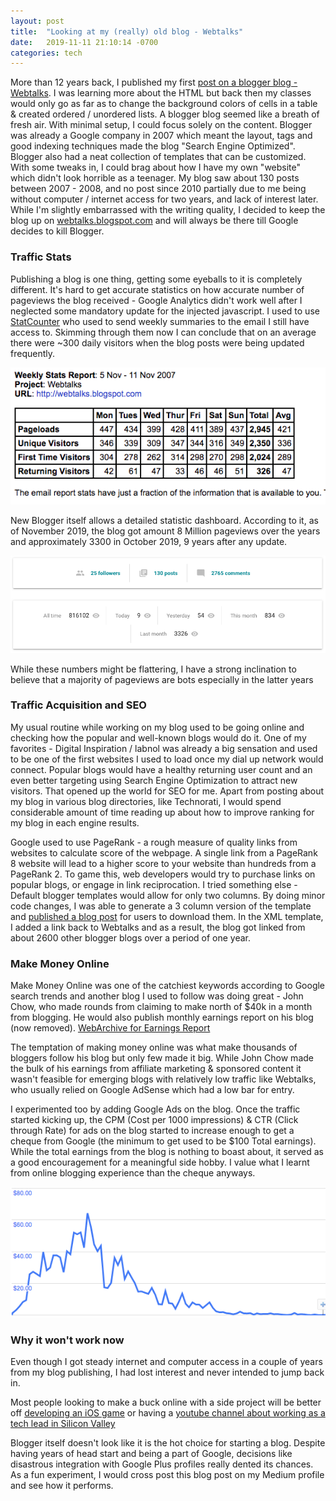 ```yaml
---
layout: post
title:  "Looking at my (really) old blog - Webtalks"
date:   2019-11-11 21:10:14 -0700
categories: tech
---
```

More than 12 years back, I published my first [post on a blogger blog - Webtalks](https://web.archive.org/web/20070613111248/http://webtalks.blogspot.com/). I was learning more about the HTML but back then my classes would only go as far as to change the background colors of cells in a table & created ordered / unordered lists. A blogger blog seemed like a breath of fresh air. With minimal setup, I could focus solely on the content. Blogger was already a Google company in 2007 which meant the layout, tags and good indexing techniques made the blog "Search Engine Optimized". Blogger also had a neat collection of templates that can be customized. With some tweaks in, I could brag about how I have my own "website" which didn't look horrible as a teenager. My blog saw about 130 posts between 2007 - 2008, and no post since 2010 partially due to me being without computer / internet access for two years, and lack of interest later. While I'm slightly embarrassed with the writing quality, I decided to keep the blog up on [webtalks.blogspot.com](https://webtalks.blogspot.com) and will always be there till Google decides to kill Blogger.
 
### Traffic Stats
Publishing a blog is one thing, getting some eyeballs to it is completely different. It's hard to get accurate statistics on how accurate number of pageviews the blog received - Google Analytics didn't work well after I neglected some mandatory update for the injected javascript. I used to use [StatCounter](statcounter.com) who used to send weekly summaries to the email I still have access to. Skimming through them now I can conclude that on an average there were ~300 daily visitors when the blog posts were being updated frequently.
 
![Statcounter - Statistics for Webtalks](/images/Statcounter_webtalks.png)
 
New Blogger itself allows a detailed statistic dashboard. According to it, as of November 2019, the blog got amount 8 Million pageviews over the years and approximately 3300 in October 2019, 9 years after any update.
 
![Blogger - Statistics for Webtalks](/images/Blogger_webtalks.png)
 
While these numbers might be flattering, I have a strong inclination to believe that a majority of pageviews are bots especially in the latter years
 
### Traffic Acquisition and SEO
 
My usual routine while working on my blog used to be going online and checking how the popular and well-known blogs would do it. One of my favorites - Digital Inspiration / labnol was already a big sensation and used to be one of the first websites I used to load once my dial up network would connect. Popular blogs would have a healthy returning user count and an even better targeting using Search Engine Optimization to attract new visitors. That opened up the world for SEO for me. Apart from posting about my blog in various blog directories, like Technorati, I would spend considerable amount of time reading up about how to improve ranking for my blog in each engine results.
 
Google used to use PageRank - a rough measure of quality links from websites to calculate score of the webpage. A single link from a PageRank 8 website will lead to a higher score to your website than hundreds from a PageRank 2. To game this, web developers would try to purchase links on popular blogs, or engage in link reciprocation. I tried something else - Default blogger templates would allow for only two columns. By doing minor code changes, I was able to generate a 3 column version of the template and [published a blog post](https://webtalks.blogspot.com/2007/04/downlaod-three-column-new-blogger.html) for users to download them. In the XML template, I added a link back to Webtalks and as a result, the blog got linked from about 2600 other blogger blogs over a period of one year.
 
### Make Money Online
 
Make Money Online was one of the catchiest keywords according to Google search trends and another blog I used to follow was doing great - John Chow, who made rounds from claiming to make north of $40k in a month from blogging. He would also publish monthly earnings report on his blog (now removed). [WebArchive for Earnings Report](https://web.archive.org/web/20070703203720/http://www.johnchow.com/)
 
The temptation of making money online was what make thousands of bloggers follow his blog but only few made it big. While John Chow made the bulk of his earnings from affiliate marketing & sponsored content it wasn't feasible for emerging blogs with relatively low traffic like Webtalks, who usually relied on Google AdSense which had a low bar for entry.
 
I experimented too by adding Google Ads on the blog. Once the traffic started kicking up, the CPM (Cost per 1000 impressions) & CTR (Click through Rate) for ads on the blog started to increase enough to get a cheque from Google (the minimum to get used to be $100 Total earnings). While the total earnings from the blog is nothing to boast about, it served as a good encouragement for a meaningful side hobby. I value what I learnt from online blogging experience than the cheque anyways.
 
![Google AdSense performance for Webtalks](/images/Adsense_webtalks.png)
 
### Why it won't work now
 
Even though I got steady internet and computer access in a couple of years from my blog publishing, I had lost interest and never intended to jump back in.
 
Most people looking to make a buck online with a side project will be better off [developing an iOS game](https://fueled.com/blog/much-money-can-earn-app/) or having a [youtube channel about working as a tech lead in Silicon Valley](https://www.cnbc.com/2019/09/19/ex-facebook-engineer-patrick-shyu-makes-fun-of-company-on-youtube.html)
 
Blogger itself doesn't look like it is the hot choice for starting a blog. Despite having years of head start and being a part of Google, decisions like disastrous integration with Google Plus profiles really dented its chances. As a fun experiment, I would cross post this blog post on my Medium profile and see how it performs.
